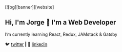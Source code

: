 [![bg][banner]][website]

## Hi, I'm Jorge 👋 I'm a Web Developer

I’m currently learning React, Redux, JAMstack & Gatsby

🐦 [twitter][twitter] **|** 
👔 [linkedin][linkedin]

[twitter]: https://twitter.com/jsepulvedaco
[linkedin]: https://linkedin.com/in/jsepulvedaco
